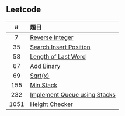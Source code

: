 ## Leetcode

|#|題目|
|:---:|:---|
|7|[Reverse Integer](https://github.com/ChengShaoChi/Learning-Note/blob/master/Leetcode/7_Reverse%20Integer_06170235.py)|
|35|[Search Insert Position](https://github.com/ChengShaoChi/Learning-Note/blob/master/Leetcode/35_Search%20Insert%20Position_06170235.py)|
|58|[Length of Last Word](https://github.com/ChengShaoChi/Learning-Note/blob/master/Leetcode/58_Length%20of%20Last%20Word_06170235.py)|
|67|[Add Binary](https://github.com/ChengShaoChi/Learning-Note/blob/master/Leetcode/67_Add%20Binary_06170235.py)|
|69|[Sqrt(x)](https://github.com/ChengShaoChi/Learning-Note/blob/master/Leetcode/69_Sqrt(x)_06170235.py)|
|155|[Min Stack](https://github.com/ChengShaoChi/Learning-Note/blob/master/Leetcode/155_Min%20Stack_06170235.py)|
|232|[Implement Queue using Stacks](https://github.com/ChengShaoChi/Learning-Note/blob/master/Leetcode/232_Implement%20Queue%20using%20Stacks_06170235.py)|
|1051|[Height Checker](https://github.com/ChengShaoChi/Learning-Note/blob/master/Leetcode/1051_Height%20Checker_06170235.py)|
